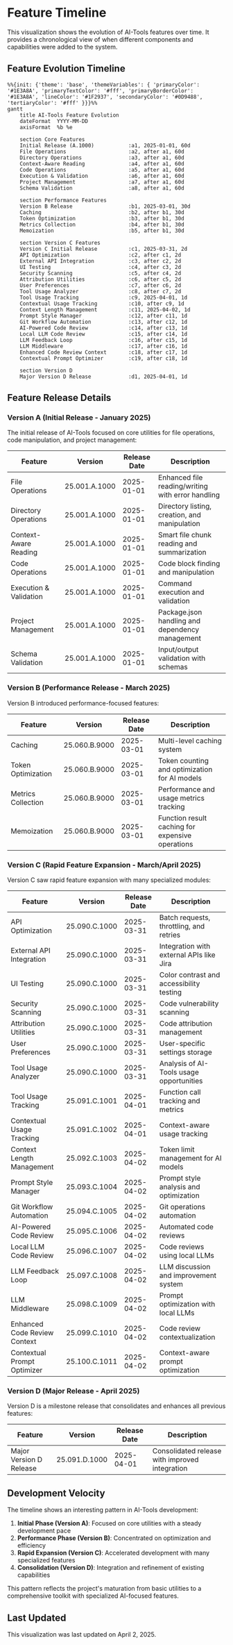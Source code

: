 # Feature Timeline

This visualization shows the evolution of AI-Tools features over time. It provides a chronological view of when different components and capabilities were added to the system.

## Feature Evolution Timeline

```mermaid
%%{init: {'theme': 'base', 'themeVariables': { 'primaryColor': '#1E3A8A', 'primaryTextColor': '#fff', 'primaryBorderColor': '#1E3A8A', 'lineColor': '#1F2937', 'secondaryColor': '#0D9488', 'tertiaryColor': '#fff' }}}%%
gantt
    title AI-Tools Feature Evolution
    dateFormat  YYYY-MM-DD
    axisFormat  %b %e
    
    section Core Features
    Initial Release (A.1000)           :a1, 2025-01-01, 60d
    File Operations                    :a2, after a1, 60d
    Directory Operations               :a3, after a1, 60d
    Context-Aware Reading              :a4, after a1, 60d
    Code Operations                    :a5, after a1, 60d
    Execution & Validation             :a6, after a1, 60d
    Project Management                 :a7, after a1, 60d
    Schema Validation                  :a8, after a1, 60d
    
    section Performance Features
    Version B Release                  :b1, 2025-03-01, 30d
    Caching                            :b2, after b1, 30d
    Token Optimization                 :b3, after b1, 30d
    Metrics Collection                 :b4, after b1, 30d
    Memoization                        :b5, after b1, 30d
    
    section Version C Features
    Version C Initial Release          :c1, 2025-03-31, 2d
    API Optimization                   :c2, after c1, 2d
    External API Integration           :c3, after c2, 2d
    UI Testing                         :c4, after c3, 2d
    Security Scanning                  :c5, after c4, 2d
    Attribution Utilities              :c6, after c5, 2d
    User Preferences                   :c7, after c6, 2d
    Tool Usage Analyzer                :c8, after c7, 2d
    Tool Usage Tracking                :c9, 2025-04-01, 1d
    Contextual Usage Tracking          :c10, after c9, 1d
    Context Length Management          :c11, 2025-04-02, 1d
    Prompt Style Manager               :c12, after c11, 1d
    Git Workflow Automation            :c13, after c12, 1d
    AI-Powered Code Review             :c14, after c13, 1d
    Local LLM Code Review              :c15, after c14, 1d
    LLM Feedback Loop                  :c16, after c15, 1d
    LLM Middleware                     :c17, after c16, 1d
    Enhanced Code Review Context       :c18, after c17, 1d
    Contextual Prompt Optimizer        :c19, after c18, 1d
    
    section Version D
    Major Version D Release            :d1, 2025-04-01, 1d
```

## Feature Release Details

### Version A (Initial Release - January 2025)

The initial release of AI-Tools focused on core utilities for file operations, code manipulation, and project management:

| Feature | Version | Release Date | Description |
|---------|---------|--------------|-------------|
| File Operations | 25.001.A.1000 | 2025-01-01 | Enhanced file reading/writing with error handling |
| Directory Operations | 25.001.A.1000 | 2025-01-01 | Directory listing, creation, and manipulation |
| Context-Aware Reading | 25.001.A.1000 | 2025-01-01 | Smart file chunk reading and summarization |
| Code Operations | 25.001.A.1000 | 2025-01-01 | Code block finding and manipulation |
| Execution & Validation | 25.001.A.1000 | 2025-01-01 | Command execution and validation |
| Project Management | 25.001.A.1000 | 2025-01-01 | Package.json handling and dependency management |
| Schema Validation | 25.001.A.1000 | 2025-01-01 | Input/output validation with schemas |

### Version B (Performance Release - March 2025)

Version B introduced performance-focused features:

| Feature | Version | Release Date | Description |
|---------|---------|--------------|-------------|
| Caching | 25.060.B.9000 | 2025-03-01 | Multi-level caching system |
| Token Optimization | 25.060.B.9000 | 2025-03-01 | Token counting and optimization for AI models |
| Metrics Collection | 25.060.B.9000 | 2025-03-01 | Performance and usage metrics tracking |
| Memoization | 25.060.B.9000 | 2025-03-01 | Function result caching for expensive operations |

### Version C (Rapid Feature Expansion - March/April 2025)

Version C saw rapid feature expansion with many specialized modules:

| Feature | Version | Release Date | Description |
|---------|---------|--------------|-------------|
| API Optimization | 25.090.C.1000 | 2025-03-31 | Batch requests, throttling, and retries |
| External API Integration | 25.090.C.1000 | 2025-03-31 | Integration with external APIs like Jira |
| UI Testing | 25.090.C.1000 | 2025-03-31 | Color contrast and accessibility testing |
| Security Scanning | 25.090.C.1000 | 2025-03-31 | Code vulnerability scanning |
| Attribution Utilities | 25.090.C.1000 | 2025-03-31 | Code attribution management |
| User Preferences | 25.090.C.1000 | 2025-03-31 | User-specific settings storage |
| Tool Usage Analyzer | 25.090.C.1000 | 2025-03-31 | Analysis of AI-Tools usage opportunities |
| Tool Usage Tracking | 25.091.C.1001 | 2025-04-01 | Function call tracking and metrics |
| Contextual Usage Tracking | 25.091.C.1002 | 2025-04-01 | Context-aware usage tracking |
| Context Length Management | 25.092.C.1003 | 2025-04-02 | Token limit management for AI models |
| Prompt Style Manager | 25.093.C.1004 | 2025-04-02 | Prompt style analysis and optimization |
| Git Workflow Automation | 25.094.C.1005 | 2025-04-02 | Git operations automation |
| AI-Powered Code Review | 25.095.C.1006 | 2025-04-02 | Automated code reviews |
| Local LLM Code Review | 25.096.C.1007 | 2025-04-02 | Code reviews using local LLMs |
| LLM Feedback Loop | 25.097.C.1008 | 2025-04-02 | LLM discussion and improvement system |
| LLM Middleware | 25.098.C.1009 | 2025-04-02 | Prompt optimization with local LLMs |
| Enhanced Code Review Context | 25.099.C.1010 | 2025-04-02 | Code review contextualization |
| Contextual Prompt Optimizer | 25.100.C.1011 | 2025-04-02 | Context-aware prompt optimization |

### Version D (Major Release - April 2025)

Version D is a milestone release that consolidates and enhances all previous features:

| Feature | Version | Release Date | Description |
|---------|---------|--------------|-------------|
| Major Version D Release | 25.091.D.1000 | 2025-04-01 | Consolidated release with improved integration |

## Development Velocity

The timeline shows an interesting pattern in AI-Tools development:

1. **Initial Phase (Version A)**: Focused on core utilities with a steady development pace
2. **Performance Phase (Version B)**: Concentrated on optimization and efficiency
3. **Rapid Expansion (Version C)**: Accelerated development with many specialized features
4. **Consolidation (Version D)**: Integration and refinement of existing capabilities

This pattern reflects the project's maturation from basic utilities to a comprehensive toolkit with specialized AI-focused features.

## Last Updated

This visualization was last updated on April 2, 2025.
